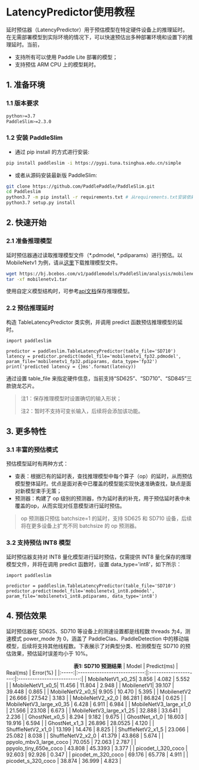 # LatencyPredictor使用教程

延时预估器（LatencyPredictor）用于预估模型在特定硬件设备上的推理延时。在无需部署模型到实际环境的情况下，可以快速预估出多种部署环境和设置下的推理延时。当前，
* 支持所有可以使用 Paddle Lite 部署的模型；
* 支持预估 ARM CPU 上的模型耗时。

## 1. 准备环境
### 1.1 版本要求
```bash
python>=3.7
PaddleSlim>=2.3.0
```
### 1.2 安装 PaddleSlim
* 通过 pip install 的方式进行安装:
```bash
pip install paddleslim -i https://pypi.tuna.tsinghua.edu.cn/simple
```

* 或者从源码安装最新版 PaddleSlim:

```bash
git clone https://github.com/PaddlePaddle/PaddleSlim.git
cd Paddleslim
python3.7 -m pip install -r requirements.txt # 从requirements.txt安装依赖库
python3.7 setup.py install
```

## 2. 快速开始
### 2.1 准备推理模型
延时预估器通过读取推理模型文件（\*.pdmodel, \*.pdiparams）进行预估。以 MobileNetv1 为例，请从[这里](https://bj.bcebos.com/v1/paddlemodels/PaddleSlim/analysis/mobilenetv1.tar)下载推理模型文件。
```bash
wget https://bj.bcebos.com/v1/paddlemodels/PaddleSlim/analysis/mobilenetv1.tar
tar -xf mobilenetv1.tar
```
使用自定义模型结构时，可参考[api文档](https://www.paddlepaddle.org.cn/documentation/docs/zh/api/paddle/jit/save_cn.html#save)保存推理模型。

### 2.2 预估推理延时
构造 TableLatencyPredictor 类实例，并调用 predict 函数预估推理模型的延时。
```
import paddleslim

predictor = paddleslim.TableLatencyPredictor(table_file='SD710')
latency = predictor.predict(model_file='mobilenetv1_fp32.pdmodel', param_file='mobilenetv1_fp32.pdiparams, data_type='fp32')
print('predicted latency = {}ms'.format(latency))
```
通过设置 table_file 来指定硬件信息，当前支持“SD625”、“SD710”、“SD845”三款骁龙芯片。
> 注1：保存推理模型时设置确切的输入形状；
>
> 注2：暂时不支持可变长输入，后续将会添加该功能。
## 3. 更多特性
### 3.1 丰富的预估模式

预估模型延时有两种方式：
* 查表：根据已有的延时表，查找推理模型中每个算子（op）的延时，从而预估模型整体延时。优点是面对表中已覆盖的模型能实现快速准确查找，缺点是面对新模型束手无策；
* 预测器：构建了 op 级别的预测器，作为延时表的补充，用于预估延时表中未覆盖的op，从而实现对任意模型进行延时预估。
> op 预测器只预估 batchsize=1 的延时，支持 SD625 和 SD710 设备，后续将在更多设备上扩充不同 batchsize 的 op 预测器。

### 3.2 支持预估 INT8 模型
延时预估器支持对 INT8 量化模型进行延时预估，仅需提供 INT8 量化保存的推理模型文件，并将在调用 predict 函数时，设置 data_type='int8'，如下所示：
```
import paddleslim

predictor = paddleslim.TableLatencyPredictor(table_file='SD710')
predictor.predict(model_file='mobilenetv1_int8.pdmodel', param_file='mobilenetv1_int8.pdiparams, data_type='int8')
```

## 4. 预估效果
延时预估器在 SD625、SD710 等设备上的测速设置都是线程数 threads 为4，测速模式 power_mode 为 0，涵盖了 PaddleClas、PaddleDetection 中的移动端模型，后续将支持其他线程数。下表展示了对典型分类、检测模型在 SD710 的预估效果，预估延时误差均小于 10%。

&emsp;&emsp;&emsp;&emsp;&emsp;&emsp;&emsp;&emsp;&emsp;&emsp;&emsp;&emsp;&emsp;<strong>表1: SD710 预测结果</strong>
| Model  | Predict(ms)                       | Real(ms)        | Error(%) |
|:-----:|:----------------------------:|:---------------------:|:--------------------------:|
| MobileNetV1_x0_25|  3.856 | 4.082  |  5.552  |
| MobileNetV1_x0_5|  11.456 | 11.804 |  2.948  |
| MobilenetV1|  39.107 | 39.448  |  0.865   |
| MobileNetV2_x0_5|  9.905 | 10.470  |  5.395   |
| MobilenetV2  | 26.666 | 27.542 | 3.183  |
| MobileNetV2_x2_0  | 86.281 | 86.824 | 0.625  |
| MobileNetV3_large_x0_35 | 6.428 | 6.911 | 6.984    |
| MobileNetV3_large_x1_0 | 21.566 | 23.108 | 6.673    |
| MobileNetV3_large_x1_25 | 32.888 | 33.641 | 2.236    |
| GhostNet_x0_5  | 8.294 | 9.182  |  9.675   |
| GhostNet_x1_0  | 18.603 | 19.916 |  6.594   |
| GhostNet_x1_3   | 26.896 | 28.0525  |  4.120  |
| ShuffleNetV2_x1_0  | 13.199   |  14.476  |  8.825   |
| ShuffleNetV2_x1_5  | 23.066   |  25.082  |  8.038   |
| ShuffleNetV2_x2_0  | 41.379   |  43.868  |  5.674   |
| ppyolo_mbv3_large_coco  | 70.055  |  72.063  |  2.787   |
| ppyolo_tiny_650e_coco  | 43.808   |  45.3393  |  3.377   |
| picodet_l_320_coco  | 92.603   |  92.926  |  0.347   |
| picodet_m_320_coco  | 69.176   |  65.778  |  4.911   |
| picodet_s_320_coco  | 38.874   |  36.999  |  4.823   |
